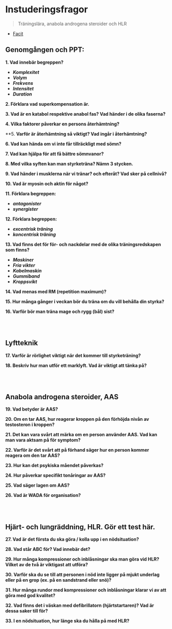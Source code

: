 # Instuderingsfragor
> Träningslära, anabola androgena steroider och HLR
- [Facit](facit/instuderingsfragor.md)

## Genomgången och PPT:    
**1. Vad innebär begreppen?**
   - ***Komplexitet***
   - ***Volym***
   - ***Frekvens***
   - ***Intensitet***
   - ***Duration***


**2. Förklara vad superkompensation är.**


**3. Vad är en katabol respektive anabol fas? Vad händer i de olika faserna?**


**4. Vilka faktorer påverkar en persons återhämtning?**


**5. **Varför är återhämtning så viktigt? Vad ingår i återhämtning?**


**6. Vad kan hända om vi inte får tillräckligt med sömn?**


**7. Vad kan hjälpa för att få bättre sömnvanor?**


**8. Med vilka syften kan man styrketräna? Nämn 3 stycken.**


**9. Vad händer i musklerna när vi tränar? och efteråt? Vad sker på cellnivå?**


**10. Vad är myosin och aktin för något?**


**11. Förklara begreppen:**
   - ***antagonister***
   - ***synergister***


**12. Förklara begreppen:**
   - ***excentrisk träning***
   - ***koncentrisk träning***


**13. Vad finns det för för- och nackdelar med de olika träningsredskapen som finns?**
   - ***Maskiner***
   - ***Fria vikter***
   - ***Kabelmaskin***
   - ***Gummiband***
   - ***Kroppsvikt***


**14. Vad menas med RM (repetition maximum)?**


**15. Hur många gånger i veckan bör du träna om du vill behålla din styrka?**


**16. Varför bör man träna mage och rygg (bål) sist?**


<br/><br/>
## Lyftteknik
**17. Varför är rörlighet viktigt när det kommer till styrketräning?**


**18. Beskriv hur man utför ett marklyft. Vad är viktigt att tänka på?**


<br/><br/>
## Anabola androgena steroider, AAS 
**19. Vad betyder är AAS?**


**20. Om en tar AAS, hur reagerar kroppen på den förhöjda nivån av testosteron i kroppen?**


**21. Det kan vara svårt att märka om en person använder AAS. Vad kan man vara aktsam på för symptom?**


**22. Varför är det svårt att på förhand säger hur en person kommer reagera om den tar AAS?**


**23. Hur kan det psykiska måendet påverkas?**


**24. Hur påverkar specifikt tonåringar av AAS?**


**25. Vad säger lagen om AAS?**


**26. Vad är WADA för organisation?**


<br/><br/>
## Hjärt- och lungräddning, HLR. Gör ett test här.
**27. Vad är det första du ska göra / kolla upp i en nödsituation?**


**28. Vad står ABC för? Vad innebär det?**


**29. Hur många kompressioner och inblåsningar ska man göra vid HLR? Vilket av de två är viktigast att utföra?**


**30. Varför ska du se till att personen i nöd inte ligger på mjukt underlag eller på en grop (ex. på en sandstrand eller snö)?**


**31. Hur många rundor med kompressioner och inblåsningar klarar vi av att göra med god kvalitet?**


**32. Vad finns det i väskan med defibrillatorn (hjärtstartaren)? Vad är dessa saker till för?**


**33. I en nödsituation, hur länge ska du hålla på med HLR?**
